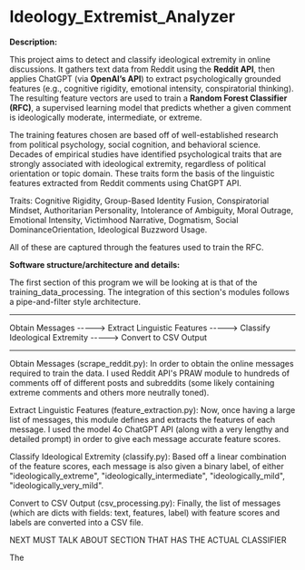 # Ideology_Extremist_Analyzer

**Description:**

This project aims to detect and classify ideological extremity in online discussions. It gathers text data from Reddit using the **Reddit API**, then applies ChatGPT (via **OpenAI’s API**) to extract psychologically grounded features (e.g., cognitive rigidity, emotional intensity, conspiratorial thinking). The resulting feature vectors are used to train a **Random Forest Classifier (RFC)**, a supervised learning model that predicts whether a given comment is ideologically moderate, intermediate, or extreme.

The training features chosen are based off of well-established research from political psychology, social cognition, and behavioral science. Decades of empirical studies have identified psychological traits that are strongly associated with ideological extremity, regardless of political orientation or topic domain. These traits form the basis of the linguistic features extracted from Reddit comments using ChatGPT API.

Traits: Cognitive Rigidity, Group-Based Identity Fusion, Conspiratorial Mindset, Authoritarian Personality, Intolerance of Ambiguity, Moral Outrage, Emotional Intensity, Victimhood Narrative, Dogmatism, Social DominanceOrientation, Ideological Buzzword Usage.

All of these are captured through the features used to train the RFC.

**Software structure/architecture and details:**

The first section of this program we will be looking at is that of the training_data_processing. The integration of this section's modules follows a pipe-and-filter style architecture.

----------------------------------------------------------------------------------------------------------------------------


Obtain Messages -----> Extract Linguistic Features -----> Classify Ideological Extremity -----> Convert to CSV Output


----------------------------------------------------------------------------------------------------------------------------

Obtain Messages (scrape_reddit.py):
In order to obtain the online messages required to train the data. I used Reddit API's PRAW module to hundreds of comments off of different posts and subreddits (some likely containing extreme comments and others more neutrally toned).

Extract Linguistic Features (feature_extraction.py):
Now, once having a large list of messages, this module defines and extracts the features of each message. I used the model 4o ChatGPT API (along with a very lengthy and detailed prompt) in order to give each message accurate feature scores.

Classify Ideological Extremity (classify.py):
Based off a linear combination of the feature scores, each message is also given a binary label, of either "ideologically_extreme", "ideologically_intermediate", "ideologically_mild", "ideologically_very_mild".

Convert to CSV Output (csv_processing.py):
Finally, the list of messages (which are dicts with fields: text, features, label) with feature scores and labels are converted into a CSV file.


NEXT MUST TALK ABOUT SECTION THAT HAS THE ACTUAL CLASSIFIER

The 
